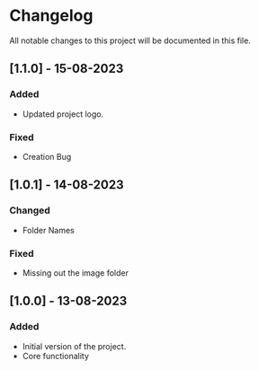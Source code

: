 # Changelog

All notable changes to this project will be documented in this file.

## [1.1.0] - 15-08-2023

### Added
- Updated project logo.

### Fixed
- Creation Bug

## [1.0.1] - 14-08-2023

### Changed
- Folder Names

### Fixed
- Missing out the image folder

## [1.0.0] - 13-08-2023

### Added
- Initial version of the project.
- Core functionality 


